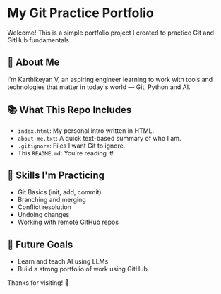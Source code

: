 # My Git Practice Portfolio

Welcome! This is a simple portfolio project I created to practice Git and GitHub fundamentals.

## 🚀 About Me

I'm Karthikeyan V, an aspiring engineer learning to work with tools and technologies that matter in today's world — Git, Python and AI.

## 📚 What This Repo Includes

- `index.html`: My personal intro written in HTML.
- `about-me.txt`: A quick text-based summary of who I am.
- `.gitignore`: Files I want Git to ignore.
- This `README.md`: You're reading it!

## 📌 Skills I'm Practicing

- Git Basics (init, add, commit)
- Branching and merging
- Conflict resolution
- Undoing changes
- Working with remote GitHub repos

## 🧠 Future Goals

- Learn and teach AI using LLMs
- Build a strong portfolio of work using GitHub

Thanks for visiting! 🚀
